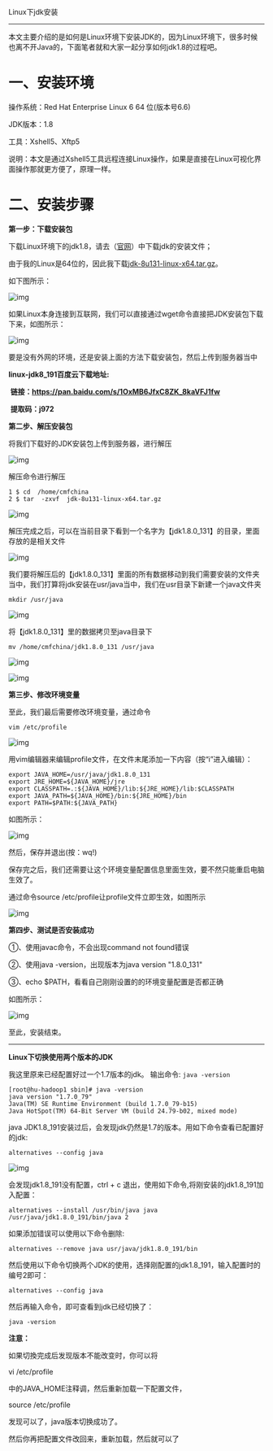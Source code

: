 Linux下jdk安装



------

本文主要介绍的是如何是Linux环境下安装JDK的，因为Linux环境下，很多时候也离不开Java的，下面笔者就和大家一起分享如何jdk1.8的过程吧。

# 一、安装环境

操作系统：Red Hat Enterprise Linux 6 64 位(版本号6.6)

JDK版本：1.8

工具：Xshell5、Xftp5

说明：本文是通过Xshell5工具远程连接Linux操作，如果是直接在Linux可视化界面操作那就更方便了，原理一样。

# 二、安装步骤

**第一步：下载安装包**

下载Linux环境下的jdk1.8，请去（[官网](http://www.oracle.com/technetwork/java/javase/downloads/jdk8-downloads-2133151.html)）中下载jdk的安装文件；

由于我的Linux是64位的，因此我下载[jdk-8u131-linux-x64.tar.gz](http://download.oracle.com/otn-pub/java/jdk/8u131-b11/d54c1d3a095b4ff2b6607d096fa80163/jdk-8u131-linux-x64.tar.gz)。

如下图所示：

![img](/b3ac50bc-be46-4613-a029-9f29468c303d/128/index_files/506829-20170927215516903-1578780579.png)

如果Linux本身连接到互联网，我们可以直接通过wget命令直接把JDK安装包下载下来，如图所示：

![img](/b3ac50bc-be46-4613-a029-9f29468c303d/128/index_files/506829-20170927215531778-796970077.png)

要是没有外网的环境，还是安装上面的方法下载安装包，然后上传到服务器当中



**linux-jdk8_191百度云下载地址:**

​    **链接：https://pan.baidu.com/s/1OxMB6JfxC8ZK_8kaVFJ1fw** 

​     **提取码：j972** 



**第二步、解压安装包**

将我们下载好的JDK安装包上传到服务器，进行解压

![img](/b3ac50bc-be46-4613-a029-9f29468c303d/128/index_files/506829-20170927215551387-1988954460.png)

解压命令进行解压

```
1 $ cd  /home/cmfchina
2 $ tar  -zxvf  jdk-8u131-linux-x64.tar.gz
```

![img](/b3ac50bc-be46-4613-a029-9f29468c303d/128/index_files/506829-20170712154949462-1567604342.png)

解压完成之后，可以在当前目录下看到一个名字为【jdk1.8.0_131】的目录，里面存放的是相关文件

![img](/b3ac50bc-be46-4613-a029-9f29468c303d/128/index_files/506829-20170927215606637-1339440704.png)

我们要将解压后的【jdk1.8.0_131】里面的所有数据移动到我们需要安装的文件夹当中，我们打算将jdk安装在usr/java当中，我们在usr目录下新建一个java文件夹

```
mkdir /usr/java
```

![img](/b3ac50bc-be46-4613-a029-9f29468c303d/128/index_files/506829-20170712155622509-501402302.png)

将【jdk1.8.0_131】里的数据拷贝至java目录下

```
mv /home/cmfchina/jdk1.8.0_131 /usr/java
```

![img](/b3ac50bc-be46-4613-a029-9f29468c303d/128/index_files/506829-20170712160243556-345559176.png)

![img](/b3ac50bc-be46-4613-a029-9f29468c303d/128/index_files/506829-20170927215620215-1679478260.png)

**第三步、修改环境变量**

至此，我们最后需要修改环境变量，通过命令

```
vim /etc/profile
```

![img](/b3ac50bc-be46-4613-a029-9f29468c303d/128/index_files/506829-20170712161307134-1500571117.png)

用vim编辑器来编辑profile文件，在文件末尾添加一下内容（按“i”进入编辑）：

 

```
export JAVA_HOME=/usr/java/jdk1.8.0_131
export JRE_HOME=${JAVA_HOME}/jre
export CLASSPATH=.:${JAVA_HOME}/lib:${JRE_HOME}/lib:$CLASSPATH
export JAVA_PATH=${JAVA_HOME}/bin:${JRE_HOME}/bin
export PATH=$PATH:${JAVA_PATH}
```

如图所示：

![img](/b3ac50bc-be46-4613-a029-9f29468c303d/128/index_files/506829-20170927215632028-1294986463.png)

然后，保存并退出(按：wq!)

保存完之后，我们还需要让这个环境变量配置信息里面生效，要不然只能重启电脑生效了。

通过命令source /etc/profile让profile文件立即生效，如图所示

![img](/b3ac50bc-be46-4613-a029-9f29468c303d/128/index_files/506829-20170712162556978-2141450378.png)

**第四步、测试是否安装成功**

①、使用javac命令，不会出现command not found错误

②、使用java -version，出现版本为java version "1.8.0_131"

③、echo $PATH，看看自己刚刚设置的的环境变量配置是否都正确

如图所示：

![img](/b3ac50bc-be46-4613-a029-9f29468c303d/128/index_files/506829-20170927215645919-791601294.png)

至此，安装结束。



------


**Linux下切换使用两个版本的JDK**

我这里原来已经配置好过一个1.7版本的jdk。
输出命令: 
`java -version`

 

```
[root@hu-hadoop1 sbin]# java -version
java version "1.7.0_79"
Java(TM) SE Runtime Environment (build 1.7.0_79-b15)
Java HotSpot(TM) 64-Bit Server VM (build 24.79-b02, mixed mode)
```

java JDK1.8_191安装过后，会发现jdk仍然是1.7的版本。用如下命令查看已配置好的jdk:

 

```
alternatives --config java
```

![img](/b3ac50bc-be46-4613-a029-9f29468c303d/128/index_files/e8311159-c01e-4be0-9c0a-602aaed6d5ff.png)

会发现jdk1.8_191没有配置，ctrl + c 退出，使用如下命令,将刚安装的jdk1.8_191加入配置：

 

```
alternatives --install /usr/bin/java java /usr/java/jdk1.8.0_191/bin/java 2
```

如果添加错误可以使用以下命令删除:

 

```
alternatives --remove java usr/java/jdk1.8.0_191/bin
```

然后使用以下命令切换两个JDK的使用，选择刚配置的jdk1.8_191，输入配置时的编号2即可：

 

```
alternatives --config java
```

然后再输入命令，即可查看到jdk已经切换了：

 

```
java -version
```

**注意：**

如果切換完成后发现版本不能改变时，你可以将 

vi /etc/profile 

中的JAVA_HOME注释调，然后重新加载一下配置文件， 

source /etc/profile 

发现可以了，java版本切换成功了。 

然后你再把配置文件改回来，重新加载，然后就可以了